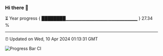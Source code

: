 ### Hi there 👋

⏳ Year progress { ████████▁▁▁▁▁▁▁▁▁▁▁▁▁▁▁▁▁▁▁▁▁▁ } 27.34 %

---

⏰ Updated on Wed, 10 Apr 2024 01:13:31 GMT

![Progress Bar CI](https://github.com/ZhaoGui/ZhaoGui/workflows/Progress%20Bar%20CI/badge.svg)
